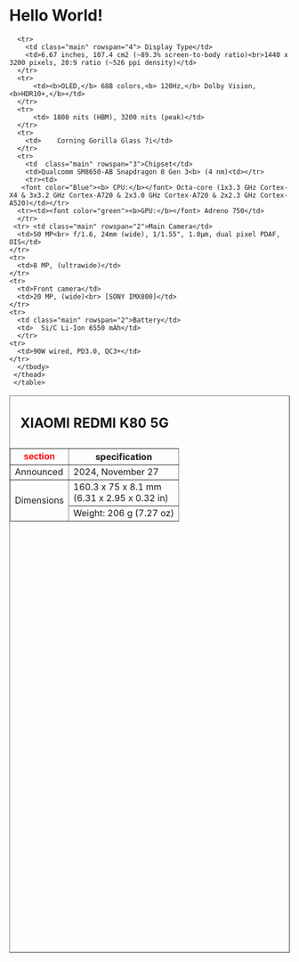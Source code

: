 <!DOCTYPE html>
<html>
  <head>
    <title>TechinfoX</title>
    <link rel="stylesheet" href="styles.css" />
  </head>
  <body>
      <h1 class="title">Hello World! </h1>
     <table border="1" align="center" width="500" height="1000">
       <caption><h2>XIAOMI REDMI K80 5G</h2></caption>
     <thead>
       <tr>
         <th><font face="arial" color="red">section</font></th>
         <th>specification</th>
       </tr>
      <tbody>
      <tr>
        <td>Announced</td>
        <td>2024, November 27</td>
      </tr>
      <tr>
        <td class="main" rowspan="2">Dimensions</td>
        <td>160.3 x 75 x 8.1 mm<br> (6.31 x 2.95 x 0.32 in)</td></tr>
        <td>Weight:	206 g (7.27 oz)</td>
      </tr>
     
      <tr>
        <td class="main" rowspan="4"> Display Type</td>
        <td>6.67 inches, 107.4 cm2 (~89.3% screen-to-body ratio)<br>1440 x 3200 pixels, 20:9 ratio (~526 ppi density)</td>
      </tr>
      <tr>
          <td><b>OLED,</b> 68B colors,<b> 120Hz,</b> Dolby Vision, <b>HDR10+,</b></td>
      </tr>
      <tr>
          <td> 1800 nits (HBM), 3200 nits (peak)</td>
      </tr>
      <tr>
        <td>	Corning Gorilla Glass 7i</td>
      </tr>
      <tr>
        <td  class="main" rowspan="3">Chipset</td>
        <td>Qualcomm SM8650-AB Snapdragon 8 Gen 3<b> (4 nm)<td></tr>
        <tr><td>
       <font color="Blue"><b> CPU:</b></font> Octa-core (1x3.3 GHz Cortex-X4 & 3x3.2 GHz Cortex-A720 & 2x3.0 GHz Cortex-A720 & 2x2.3 GHz Cortex-A520)</td></tr>
      <tr><td><font color="green"><b>GPU:</b></font> Adreno 750</td>
      </tr>
     <tr> <td class="main" rowspan="2">Main Camera</td>
      <td>50 MP<br> f/1.6, 24mm (wide), 1/1.55", 1.0µm, dual pixel PDAF, OIS</td>
    </tr>
    <tr>
      <td>8 MP, (ultrawide)</td>
    </tr>
    <tr>
      <td>Front camera</td>
      <td>20 MP, (wide)<br> [SONY IMX800]</td>
    </tr>
    <tr>
      <td class="main" rowspan="2">Battery</td>
      <td>	Si/C Li-Ion 6550 mAh</td>
      </tr>
    <tr>
      <td>90W wired, PD3.0, QC3+</td>
    </tr>
      </tbody>
     </thead>
     </table>
  </body>
  </html>
